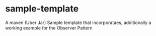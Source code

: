 # sample-template
A maven (Uber Jar) Sample template that incorporataes, additionally a working example for the Observer Pattern
